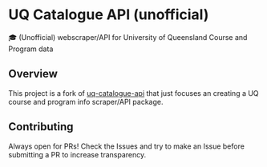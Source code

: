 # UQ Catalogue API (unofficial)

:mortar_board: (Unofficial) webscraper/API for University of Queensland Course and Program data

## Overview

This project is a fork of [uq-catalogue-api](https://github.com/tomquirk/uq-catalogue-api) that just focuses an creating a UQ course and program info scraper/API package.

## Contributing

Always open for PRs! Check the Issues and try to make an Issue before submitting a PR to increase transparency.
